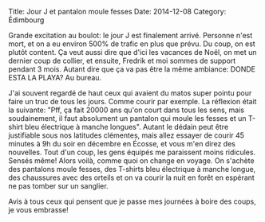 Title: Jour J et pantalon moule fesses
Date: 2014-12-08
Category: Édimbourg

Grande excitation au boulot: le jour J est finalement arrivé. Personne n'est mort, et on a eu environ 500% de trafic en plus que prévu. Du coup, on est plutôt content. Ça veut aussi dire que d'ici les vacances de Noël, on met un dernier coup de collier, et ensuite, Fredrik et moi sommes de support pendant 3 mois. Autant dire que ça va pas être la même ambiance: DONDE ESTA LA PLAYA? Au bureau.

J'ai souvent regardé de haut ceux qui avaient du matos super pointu pour faire un truc de tous les jours. Comme courir par exemple. La réflexion était la suivante: "Pff, ça fait 20000 ans qu'on court dans tous les sens, mais soudainement, il faut absolument un pantalon qui moule les fesses et un T-shirt bleu électrique à manche longues". Autant le dédain peut être justifiable sous nos latitudes clémentes, mais allez essayer de courir 45 minutes à 9h du soir en décembre en Écosse, et vous m'en direz des nouvelles. Tout d'un coup, les gens équipés me paraissent moins ridicules. Sensés même! Alors voilà, comme quoi on change en voyage. On s'achète des pantalons moule fesses, des T-shirts bleu électrique à manche longue, des chaussures avec des orteils et on va courir la nuit en forêt en espérant ne pas tomber sur un sanglier.

Avis à tous ceux qui pensent que je passe mes journées à boire des coups, je vous embrasse!